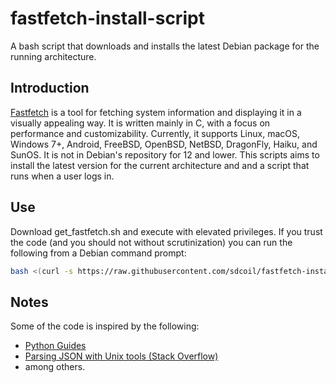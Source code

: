# fastfetch-install-script
A bash script that downloads and installs the latest Debian package for the running architecture.

## Introduction
[Fastfetch](https://github.com/fastfetch-cli/fastfetch) is a tool for fetching system information and displaying it in a visually appealing way. It is written mainly in C, with a focus on performance and customizability. Currently, it supports Linux, macOS, Windows 7+, Android, FreeBSD, OpenBSD, NetBSD, DragonFly, Haiku, and SunOS. It is not in Debian's repository for 12 and lower. This scripts aims to install the latest version for the current architecture and and a script that runs when a user logs in.

## Use
Download get_fastfetch.sh and execute with elevated privileges. If you trust the code (and you should not without scrutinization) you can run the following from a Debian command prompt:

```bash
bash <(curl -s https://raw.githubusercontent.com/sdcoil/fastfetch-install-script/refs/heads/main/get_fastfetch.sh)
```
## Notes
Some of the code is inspired by the following:
- [Python Guides](https://pythonguides.com/json-data-in-python/)
- [Parsing JSON with Unix tools (Stack Overflow)](https://stackoverflow.com/questions/1955505/parsing-json-with-unix-tools)
- among others.
